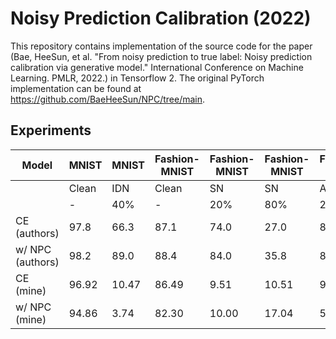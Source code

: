 # Noisy Prediction Calibration (2022)

This repository contains implementation of the source code for the paper (Bae,
HeeSun, et al. "From noisy prediction to true label: Noisy prediction
calibration via generative model." International Conference on Machine
Learning. PMLR, 2022.) in Tensorflow 2. The original PyTorch implementation can
be found at https://github.com/BaeHeeSun/NPC/tree/main.

## Experiments

| Model            | MNIST | MNIST | Fashion-MNIST | Fashion-MNIST | Fashion-MNIST | Fashion-MNIST | Fashion-MNIST | Fashion-MNIST | Fashion-MNIST | Fashion-MNIST | Fashion-MNIST | CIFAR-10 | CIFAR-10 | CIFAR-10 | CIFAR-10 | CIFAR-10 | CIFAR-10 | CIFAR-10 | CIFAR-10 | CIFAR-10 |
|------------------|-------|-------|---------------|---------------|---------------|---------------|---------------|---------------|---------------|---------------|---------------|----------|----------|----------|----------|----------|----------|----------|----------|----------|
|                  | Clean | IDN   | Clean         | SN            | SN            | ASN           | ASN           | IDN           | IDN           | SRIDN         | SRIDN         | Clean    | SN       | SN       | ASN      | ASN      | IDN      | IDN      | SRIDN    | SRIDN    |
|                  | -     | 40%   | -             | 20%           | 80%           | 20%           | 40%           | 20%           | 40%           | 20%           | 40%           | -        | 20%      | 80%      | 20%      | 40%      | 20%      | 40%      | 20%      | 40%      | 20% | 40% | 20% | 40% |
| CE (authors)     | 97.8  | 66.3  | 87.1          | 74.0          | 27.0          | 81.0          | 77.3          | 68.4          | 52.1          | 81.0          | 67.3          | 86.9     | 73.1     | 15.1     | 80.2     | 71.4     | 72.9     | 53.9     | 72.6     | 61.8     |
| w/ NPC (authors) | 98.2  | 89.0  | 88.4          | 84.0          | 35.8          | 85.9          | 86.2          | 82.5          | 74.5          | 81.8          | 69.4          | 89.0     | 80.8     | 17.0     | 84.7     | 78.8     | 80.9     | 59.9     | 74.3     | 64.3     |
| CE (mine)        | 96.92 | 10.47 | 86.49         | 9.51          | 10.51         | 91.08         | 89.44         | 5.37          | 7.73          | 0.00          | 0.00          | 11.50    | 10.25    | 10.10    | 21.20    | 19.97    | 9.38     | 10.58    | 11.93    | 10.83    |
| w/ NPC (mine)    | 94.86 | 3.74  | 82.30         | 10.00         | 17.04         | 58.39         | 10.00         | 4.64          | 0.38          | 10.00         | 10.00         | 9.99     | 9.97     | 10.72    | 9.98     | 9.98     | 9.98     | 9.98     | 10.22    | 9.98     |
